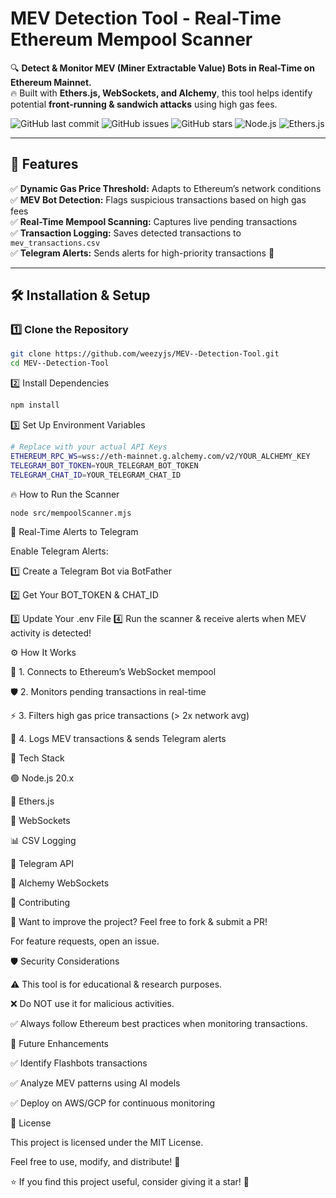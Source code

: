 # MEV Detection Tool - Real-Time Ethereum Mempool Scanner  

🔍 **Detect & Monitor MEV (Miner Extractable Value) Bots in Real-Time on Ethereum Mainnet.**  
🔥 Built with **Ethers.js, WebSockets, and Alchemy**, this tool helps identify potential **front-running & sandwich attacks** using high gas fees.

![GitHub last commit](https://img.shields.io/github/last-commit/weezyjs/MEV--Detection-Tool)
![GitHub issues](https://img.shields.io/github/issues/weezyjs/MEV--Detection-Tool)
![GitHub stars](https://img.shields.io/github/stars/weezyjs/MEV--Detection-Tool?style=social)
![Node.js](https://img.shields.io/badge/Node.js-20.x-green)
![Ethers.js](https://img.shields.io/badge/Ethers.js-6.13.5-blue)

---

## 🚀 Features  
✅ **Dynamic Gas Price Threshold:** Adapts to Ethereum’s network conditions  
✅ **MEV Bot Detection:** Flags suspicious transactions based on high gas fees  
✅ **Real-Time Mempool Scanning:** Captures live pending transactions  
✅ **Transaction Logging:** Saves detected transactions to `mev_transactions.csv`  
✅ **Telegram Alerts:** Sends alerts for high-priority transactions 🚨  

---

## 🛠️ **Installation & Setup**
### **1️⃣ Clone the Repository**
```bash
git clone https://github.com/weezyjs/MEV--Detection-Tool.git
cd MEV--Detection-Tool
```
2️⃣ Install Dependencies
```bash
npm install
```
3️⃣ Set Up Environment Variables
```bash
# Replace with your actual API Keys
ETHEREUM_RPC_WS=wss://eth-mainnet.g.alchemy.com/v2/YOUR_ALCHEMY_KEY
TELEGRAM_BOT_TOKEN=YOUR_TELEGRAM_BOT_TOKEN
TELEGRAM_CHAT_ID=YOUR_TELEGRAM_CHAT_ID
```
🔥 How to Run the Scanner
```bash
node src/mempoolScanner.mjs
```
🚀 Real-Time Alerts to Telegram

Enable Telegram Alerts:

1️⃣ Create a Telegram Bot via BotFather

2️⃣ Get Your BOT_TOKEN & CHAT_ID

3️⃣ Update Your .env File 4️⃣ Run the scanner & receive alerts when MEV activity is detected!

⚙️ How It Works

📡 1. Connects to Ethereum’s WebSocket mempool

🛡️ 2. Monitors pending transactions in real-time

⚡ 3. Filters high gas price transactions (> 2x network avg)

📩 4. Logs MEV transactions & sends Telegram alerts

📜 Tech Stack

🟢 Node.js 20.x

🔷 Ethers.js

📡 WebSockets

📊 CSV Logging

🤖 Telegram API

🚀 Alchemy WebSockets

🌟 Contributing

🔧 Want to improve the project? Feel free to fork & submit a PR!

For feature requests, open an issue.

🛡️ Security Considerations

⚠️ This tool is for educational & research purposes.

❌ Do NOT use it for malicious activities.

✅ Always follow Ethereum best practices when monitoring transactions.

📌 Future Enhancements

✅ Identify Flashbots transactions

✅ Analyze MEV patterns using AI models

✅ Deploy on AWS/GCP for continuous monitoring

📄 License

This project is licensed under the MIT License.

Feel free to use, modify, and distribute! 🚀

⭐ If you find this project useful, consider giving it a star! 🌟


